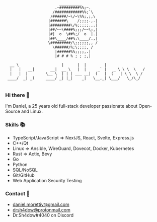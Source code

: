 ```
                        __________
                      .~#########%%;~.
                     /############%%;`\
                    /######/~\/~\%%;,;,\
                   |#######\    /;;;;.,.|
                   |#########\/%;;;;;.,.|
                   |##/~~\####%;;;/~~\;,|   
                   |#|  o  \##%;/  o  |.|      
                   |##\____/##%;\____/.,|     
                   \#########/\;;;;;;,, /     
                     \######/%;\;;;;, /     
                      |######%%;;;;,.|     
                      |# # # % ; ; ;,|  

  __ \                   |      |  |        |                  
  |   |   __|       __|  __ \   |  |     _` |   _ \ \ \  \   / 
  |   |  |        \__ \  | | | ___ __|  (   |  (   | \ \  \ /  
 ____/  _| _)     ____/ _| |_|    _|   \__,_| \___/   \_/\_/   
                                                               
```

### Hi there 👋
I'm Daniel, a 25 years old full-stack developer passionate about Open-Source and Linux.

### Skills 📚
- TypeScript/JavaScript => NextJS, React, Svelte, Express.js
- C++/Qt 
- Linux => Ansible, WireGuard, Dovecot, Docker, Kubernetes
- Rust => Actix, Bevy
- Go
- Python
- SQL/NoSQL
- Git/GitHub
- Web Application Security Testing

### Contact 📑
- daniel.morettiv@gmail.com
- drsh4dow@protonmail.com
- Dr.Sh4dow#4040 on Discord

